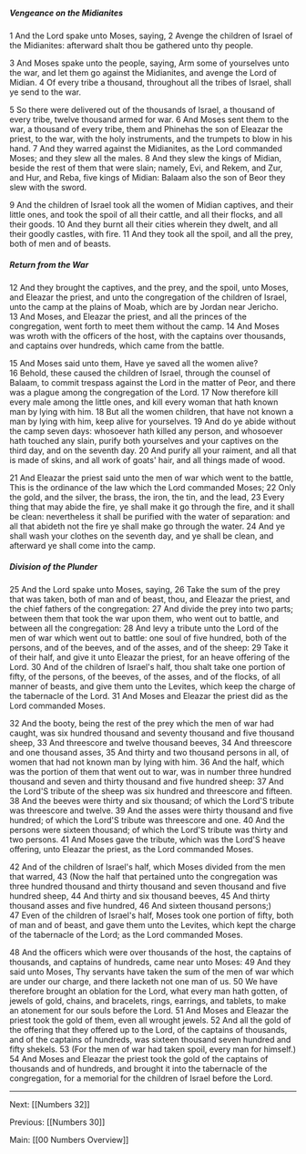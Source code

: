 ##### Vengeance on the Midianites

1 And the Lord spake unto Moses, saying, 2 Avenge the children of Israel of the Midianites: afterward shalt thou be gathered unto thy people.

3 And Moses spake unto the people, saying, Arm some of yourselves unto the war, and let them go against the Midianites, and avenge the Lord of Midian. 4 Of every tribe a thousand, throughout all the tribes of Israel, shall ye send to the war.

5 So there were delivered out of the thousands of Israel, a thousand of every tribe, twelve thousand armed for war. 6 And Moses sent them to the war, a thousand of every tribe, them and Phinehas the son of Eleazar the priest, to the war, with the holy instruments, and the trumpets to blow in his hand. 7 And they warred against the Midianites, as the Lord commanded Moses; and they slew all the males. 8 And they slew the kings of Midian, beside the rest of them that were slain; namely, Evi, and Rekem, and Zur, and Hur, and Reba, five kings of Midian: Balaam also the son of Beor they slew with the sword.

9 And the children of Israel took all the women of Midian captives, and their little ones, and took the spoil of all their cattle, and all their flocks, and all their goods. 10 And they burnt all their cities wherein they dwelt, and all their goodly castles, with fire. 11 And they took all the spoil, and all the prey, both of men and of beasts.

##### Return from the War

12 And they brought the captives, and the prey, and the spoil, unto Moses, and Eleazar the priest, and unto the congregation of the children of Israel, unto the camp at the plains of Moab, which are by Jordan near Jericho. 13 And Moses, and Eleazar the priest, and all the princes of the congregation, went forth to meet them without the camp. 14 And Moses was wroth with the officers of the host, with the captains over thousands, and captains over hundreds, which came from the battle.

15 And Moses said unto them, Have ye saved all the women alive? 16 Behold, these caused the children of Israel, through the counsel of Balaam, to commit trespass against the Lord in the matter of Peor, and there was a plague among the congregation of the Lord. 17 Now therefore kill every male among the little ones, and kill every woman that hath known man by lying with him. 18 But all the women children, that have not known a man by lying with him, keep alive for yourselves. 19 And do ye abide without the camp seven days: whosoever hath killed any person, and whosoever hath touched any slain, purify both yourselves and your captives on the third day, and on the seventh day. 20 And purify all your raiment, and all that is made of skins, and all work of goats' hair, and all things made of wood.

21 And Eleazar the priest said unto the men of war which went to the battle, This is the ordinance of the law which the Lord commanded Moses; 22 Only the gold, and the silver, the brass, the iron, the tin, and the lead, 23 Every thing that may abide the fire, ye shall make it go through the fire, and it shall be clean: nevertheless it shall be purified with the water of separation: and all that abideth not the fire ye shall make go through the water. 24 And ye shall wash your clothes on the seventh day, and ye shall be clean, and afterward ye shall come into the camp.

##### Division of the Plunder

25 And the Lord spake unto Moses, saying, 26 Take the sum of the prey that was taken, both of man and of beast, thou, and Eleazar the priest, and the chief fathers of the congregation: 27 And divide the prey into two parts; between them that took the war upon them, who went out to battle, and between all the congregation: 28 And levy a tribute unto the Lord of the men of war which went out to battle: one soul of five hundred, both of the persons, and of the beeves, and of the asses, and of the sheep: 29 Take it of their half, and give it unto Eleazar the priest, for an heave offering of the Lord. 30 And of the children of Israel's half, thou shalt take one portion of fifty, of the persons, of the beeves, of the asses, and of the flocks, of all manner of beasts, and give them unto the Levites, which keep the charge of the tabernacle of the Lord. 31 And Moses and Eleazar the priest did as the Lord commanded Moses.

32 And the booty, being the rest of the prey which the men of war had caught, was six hundred thousand and seventy thousand and five thousand sheep, 33 And threescore and twelve thousand beeves, 34 And threescore and one thousand asses, 35 And thirty and two thousand persons in all, of women that had not known man by lying with him. 36 And the half, which was the portion of them that went out to war, was in number three hundred thousand and seven and thirty thousand and five hundred sheep: 37 And the Lord'S tribute of the sheep was six hundred and threescore and fifteen. 38 And the beeves were thirty and six thousand; of which the Lord'S tribute was threescore and twelve. 39 And the asses were thirty thousand and five hundred; of which the Lord'S tribute was threescore and one. 40 And the persons were sixteen thousand; of which the Lord'S tribute was thirty and two persons. 41 And Moses gave the tribute, which was the Lord'S heave offering, unto Eleazar the priest, as the Lord commanded Moses.

42 And of the children of Israel's half, which Moses divided from the men that warred, 43 (Now the half that pertained unto the congregation was three hundred thousand and thirty thousand and seven thousand and five hundred sheep, 44 And thirty and six thousand beeves, 45 And thirty thousand asses and five hundred, 46 And sixteen thousand persons;) 47 Even of the children of Israel's half, Moses took one portion of fifty, both of man and of beast, and gave them unto the Levites, which kept the charge of the tabernacle of the Lord; as the Lord commanded Moses.

48 And the officers which were over thousands of the host, the captains of thousands, and captains of hundreds, came near unto Moses: 49 And they said unto Moses, Thy servants have taken the sum of the men of war which are under our charge, and there lacketh not one man of us. 50 We have therefore brought an oblation for the Lord, what every man hath gotten, of jewels of gold, chains, and bracelets, rings, earrings, and tablets, to make an atonement for our souls before the Lord. 51 And Moses and Eleazar the priest took the gold of them, even all wrought jewels. 52 And all the gold of the offering that they offered up to the Lord, of the captains of thousands, and of the captains of hundreds, was sixteen thousand seven hundred and fifty shekels. 53 (For the men of war had taken spoil, every man for himself.) 54 And Moses and Eleazar the priest took the gold of the captains of thousands and of hundreds, and brought it into the tabernacle of the congregation, for a memorial for the children of Israel before the Lord.

---
Next: [[Numbers 32]]

Previous: [[Numbers 30]]

Main: [[00 Numbers Overview]]